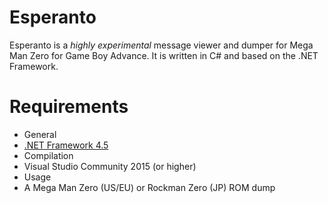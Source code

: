 Esperanto
=========
Esperanto is a _highly experimental_ message viewer and dumper for Mega Man Zero for Game Boy Advance. It is written in C# and based on the .NET Framework.

Requirements
============
* General
 * [.NET Framework 4.5](http://www.microsoft.com/en-US/download/details.aspx?id=30653)
* Compilation
 * Visual Studio Community 2015 (or higher)
* Usage
 * A Mega Man Zero (US/EU) or Rockman Zero (JP) ROM dump
